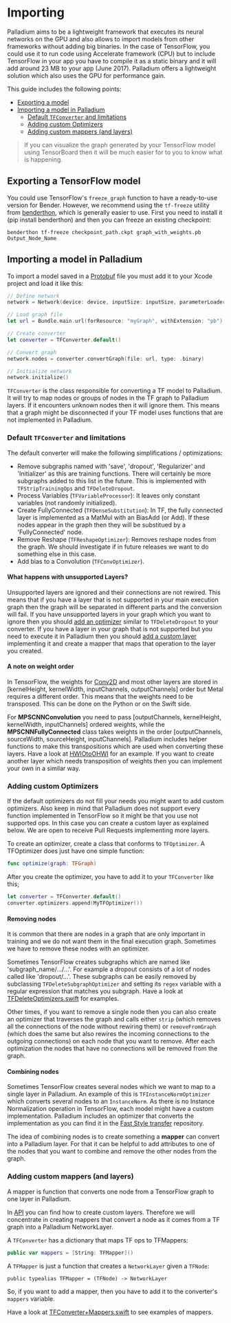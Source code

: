 
# Importing

Palladium aims to be a lightweight framework that executes its neural networks on the GPU and also allows to import models from other frameworks without adding big binaries. 
In the case of TensorFlow, you could use it to run code using Accelerate framework (CPU) but to include TensorFlow in your app you have to compile it as a static binary and it will add around 23 MB to your app (June 2017).
Palladium offers a lightweight solution which also uses the GPU for performance gain.

This guide includes the following points:
* [Exporting a model]
* [Importing a model in Palladium]
    - [Default `TFConverter` and limitations]
    - [Adding custom Optimizers]
    - [Adding custom mappers (and layers)]

> If you can visualize the graph generated by your TensorFlow model using TensorBoard then it will be much easier for to you to know what is happening.

## Exporting a TensorFlow model

You could use TensorFlow's `freeze_graph` function to have a ready-to-use version for Bender. However, we recommend using the `tf-freeze` utility from [benderthon](https://github.com/xmartlabs/benderthon), which is generally easier to use. First you need to install it (pip install benderthon) and then you can freeze an existing checkpoint:

```shell
benderthon tf-freeze checkpoint_path.ckpt graph_with_weights.pb Output_Node_Name
```


## Importing a model in Palladium

To import a model saved in a [Protobuf](https://developers.google.com/protocol-buffers/) file you must add it to your Xcode project and load it like this:

```swift
// Define network
network = Network(device: device, inputSize: inputSize, parameterLoader: nil)

// Load graph file
let url = Bundle.main.url(forResource: "myGraph", withExtension: "pb")!

// Create converter
let converter = TFConverter.default()

// Convert graph
network.nodes = converter.convertGraph(file: url, type: .binary)

// Initialize network
network.initialize()
```

`TFConverter` is the class responsible for converting a TF model to Palladium. It will try to map nodes or groups of nodes in the TF graph to Palladium layers. If it encounters unknown nodes then it will ignore them. This means that a graph might be disconnected if your TF model uses functions that are not implemented in Palladium.


### Default `TFConverter` and limitations

The default converter will make the following simplifications / optimizations:
* Remove subgraphs named with 'save', 'dropout', 'Regularizer' and 'Initializer' as this are training functions. There will certainly be more subgraphs added to this list in the future. This is implemented with `TFStripTrainingOps` and `TFDeleteDropout`.
* Process Variables (`TFVariableProcessor`): It leaves only constant variables (not randomly initialized).
* Create FullyConnected (`TFDenseSubstitution`): In TF, the fully connected layer is implemented as a MatMul with an BiasAdd (or Add). If these nodes appear in the graph then they will be substitued by a 'FullyConnected' node.
* Remove Reshape (`TFReshapeOptimizer`): Removes reshape nodes from the graph. We should investigate if in future releases we want to do something else in this case.
* Add bias to a Convolution (`TFConvOptimizer`).

#### What happens with unsupported Layers?

Unsupported layers are ignored and their connections are not rewired. This means that if you have a layer that is not supported in your main execution graph then the graph will be separated in different parts and the conversion will fail. If you have unsupported layers in your graph which you want to ignore then you should [add an optimizer](#custom-optimizer) similar to `TFDeleteDropout` to your converter. If you have a layer in your graph that is not supported but you need to execute it in Palladium then you should [add a custom layer](API.md#adding-new-layers) implementing it and create a mapper that maps that operation to the layer you created.

#### A note on weight order
In TensorFlow, the weights for [Conv2D](https://www.tensorflow.org/api_docs/python/tf/nn/conv2d) and most other layers are stored in [kernelHeight, kernelWidth, inputChannels, outputChannels] order but Metal requires a different order. This means that the weights need to be transposed. This can be done on the Python or on the Swift side.

For __MPSCNNConvolution__ you need to pass [outputChannels, kernelHeight, kernelWidth, inputChannels] ordered weights, while the __MPSCNNFullyConnected__ class takes weights in the order [outputChannels, sourceWidth, sourceHeight, inputChannels]. Palladium includes helper functions to make this transpositions which are used when converting these layers. Have a look at [HWIOtoOHWI](../Sources/Helpers/Helpers.swift) for an example. If you want to create another layer which needs transposition of weights then you can implement your own in a similar way.

### Adding custom Optimizers <a name="custom-optimizer"></a>

If the default optimizers do not fill your needs you might want to add custom optimizers. Also keep in mind that Palladium does not support every function implemented in TensorFlow so it might be that you use not supported ops. In this case you can create a custom layer as explained below. We are open to receive Pull Requests implementing more layers.

To create an optimizer, create a class that conforms to `TFOptimizer`.
A TFOptimizer does just have one simple function: 

```swift
func optimize(graph: TFGraph)
```

After you create the optimizer, you have to add it to your `TFConverter` like this;

```swift
let converter = TFConverter.default()
converter.optimizers.append(MyTFOptimizer())
```

#### Removing nodes

It is common that there are nodes in a graph that are only important in training and we do not want them in the final execution graph. Sometimes we have to remove these nodes with an optimizer.

Sometimes TensorFlow creates subgraphs which are named like 'subgraph_name/.../...'. For example a dropout consists of a lot of nodes called like 'dropout/...'. These subgraphs can be easily removed by subclassing `TFDeleteSubgraphOptimizer` and setting its `regex` variable with a regular expression that matches you subgraph.
Have a look at [TFDeleteOptimizers.swift](../Sources/Adapters/Tensorflow/TFDeleteOptimizers.swift) for examples.

Other times, if you want to remove a single node then you can also create an optimizer that traverses the graph and calls either `strip` (which removes all the connections of the node without rewiring them) or `removeFromGraph` (which does the same but also rewires the incoming connections to the outgoing connections) on each node that you want to remove. After each optimization the nodes that have no connections will be removed from the graph.

#### Combining nodes

Sometimes TensorFlow creates several nodes which we want to map to a single layer in Palladium. An example of this is `TFInstanceNormOptimizer` which converts several nodes to an `InstanceNorm`. As there is no Instance Normalization operation in TensorFlow, each model might have a custom implementation. Palladium includes an optimizer that converts the implementation as you can find it in the [Fast Style transfer](https://github.com/lengstrom/fast-style-transfer/blob/master/src/transform.py) repository.

The idea of combining nodes is to create something a __mapper__ can convert into a Palladium layer. For that it can be helpful to add attributes to one of the nodes that you want to combine and remove the other nodes from the graph.


### Adding custom mappers (and layers) <a name="custom-mappers"></a>

A mapper is function that converts one node from a TensorFlow graph to one layer in Palladium.

In [API](API.md) you can find how to create custom layers. Therefore we will concentrate in creating mappers that convert a node as it comes from a TF graph into a Palladium NetworkLayer.

A `TFConverter` has a dictionary that maps TF ops to TFMappers:

```swift
public var mappers = [String: TFMapper]()
```

A `TFMapper` is just a function that creates a `NetworkLayer` given a `TFNode`:

`public typealias TFMapper = (TFNode) -> NetworkLayer`

So, if you want to add a mapper, then you have to add it to the converter's `mappers` variable.

Have a look at [TFConverter+Mappers.swift](../Sources/Adapters/Tensorflow/TFConverter+Mappers.swift) to see examples of mappers.


[Exporting a model]: #exporting-a-model
[Importing a model in Palladium]: #importing-a-model-in-bender
[Default `TFConverter` and limitations]: #default-tfconverter-and-limitations
[Adding custom Optimizers]: #custom-optimizer
[Adding custom mappers (and layers)]: #custom-mappers